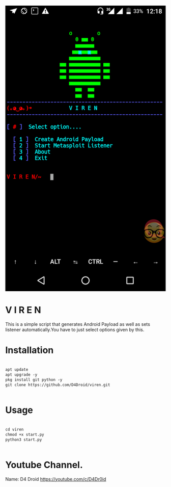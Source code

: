 
![](Screenshot.png)

# V I R E N

This is a simple script that generates
Android Payload as well as sets listener
automatically.You have to just select 
options given by this.

# Installation
```

apt update
apt upgrade -y
pkg install git python -y
git clone https://github.com/D4Droid/viren.git


```

# Usage

```

cd viren
chmod +x start.py
python3 start.py


```

# Youtube Channel.

Name: D4 Droid
https://youtube.com/c/D4Dr0id
